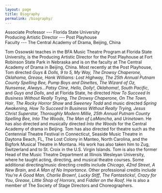```yaml
---
layout: page
title: Biography
permalink: /biography/
---
```


Associate Professor --- Florida State University  
Producing Artistic Director --- Post Playhouse  
Faculty --- The Central Academy of Drama, Beijing, China

Tom Ossowski teaches in the BFA Music Theatre Program at Florida State University, is the Producing Artistic Director for the Post Playhouse at Fort Robinson State Park in Nebraska and is on the faculty at The Central Academy of Drama in Beijing, China. Most recently at the Post Playhouse, Tom directed *Guys & Dolls, 9 to 5, My Way, The Drowsy Chaperone, Oklahoma, Grease, Hank Williams: Lost Highway, The 25th Annual Putnam County Spelling Bee, Pump Boys and Dinettes, The Wizard of Oz, Nunsense, Always…Patsy Cline*, *Hello, Dolly!*, *Oklahoma!*, *South Pacific*, and *Guys and Dolls*, and at Florida State, he directed *How To Succeed In Business Without Really Trying, The Drowsy Chaperone, On The Town, Hair*, *The Rocky Horror Show* and *Sweeney Todd* and music directed *Spring Awakening, How To Succeed In Business Without Really Trying, Jesus Christ Superstar, Thoroughly Modern Millie, 25th Annual Putnam County Spelling Bee, Into The Woods*, *The Man of LaMancha*, and *Urinetown*. He has also directed and musically directed *Into the Woods* for the Central Academy of drama in Beijing. Tom has also directed for theatre such as the Centennial Theatre Festival in Connecticut, Seaside Music Theatre in Daytona Beach, FL, The Lost Colony in Manteo, North Carolina, and the Bigfork Musical Theatre in Montana. His work has also taken him to Zug, Switzerland and to St. Croix in the U.S. Virgin Islands. Tom is also the former Head of the Music Theatre Department at Illinois Wesleyan University, where he taught acting, directing, and musical theatre courses. Some additional directing/music directing credits include *Chicago*, *42nd Street*, *A New Brain*, and *A Man of No Importance*. Other professional credits include *You’re A Good Man, Charlie Brown!*, *Lucky Stiff*, *The Fantasticks!*, *Crazy for You*, *Grease*, *Little Shop of Horrors*, and *Fiddler on the Roof*. He is also a member of The Society of Stage Directors and Choreographers.
